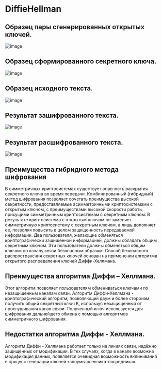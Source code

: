 # DiffieHellman
<!--
## Генерация открытого ключа A 
// Импорт пространства имён
System.Security.Cryptography
using System.Security.Cryptography;
private void button1_Click(object sender, EventArgs e)
{
            ECDH = new ECDiffieHellmanCng();
            ECDH.KeyDerivationFunction = ECDiffieHellmanKeyDerivationFunction.Hash;
            ECDH.HashAlgorithm = CngAlgorithm.Sha256;
            publicKeyATextBox.Text = BitConverter.ToString(ECDH.PublicKey.ToByteArray());

            // проверка указания открытого ключа своей стороны 
            if (string.IsNullOrEmpty(publicKeyATextBox.Text))
            {
                MessageBox.Show("Свой открытый ключ не указан");
                return;
            }
            // проверка указания открытого ключа второй стороны
            if (string.IsNullOrEmpty(publicKeyATextBox.Text))
            {
                MessageBox.Show("Открытый ключ второй стороны не указан");
                return;
            }
}
private void createSecretKey_Click(object sender, EventArgs e)
        {
            // Для обработки ошибок, возникающих при формировании 
            // общего секретного ключа 
            try
            {
                string[] strKey = publicKeyBTextBox.Text.Split('-');
                byte[] bKey = new byte[strKey.Length];
                for (int i = 0; i < strKey.Length; i++)
                {
                    uint num = uint.Parse(strKey[i], System.Globalization.NumberStyles.AllowHexSpecifier);
                    bKey[i] = Convert.ToByte(num);
                }
                byte[] aKey = ECDH.DeriveKeyMaterial(CngKey.Import(bKey, CngKeyBlobFormat.EccPublicBlob));
                // Отображение секретного ключа в текстовом поле 
                secretKeyTextBox.Text = BitConverter.ToString(aKey);

            }
            catch (Exception ex)
            {
                MessageBox.Show(ex.Message);
            }
}

## Шифрование текстовой информации
private void button3_Click(object sender, EventArgs e)
        {
            if (string.IsNullOrEmpty(secretKeyTextBox.Text))
            {
                MessageBox.Show("Секретный ключ не сформирован");
                return;
            }

            if (string.IsNullOrEmpty(richTextBox1.Text))
            {
                MessageBox.Show("Исходный текст не введен");
                return;
            }
            // Для обработки ошибок, возникающих при формировании 
            // общего секретного ключа 
            try
            {
                // чтение секретного ключа шифровая
                string[] strKey = secretKeyTextBox.Text.Split('-');
                byte[] aesKey = new byte[strKey.Length];
                for (int i = 0; i < strKey.Length; i++)
                {
                    uint num =
                    uint.Parse(strKey[i], System.Globalization.NumberStyles.AllowHexSpecifier);
                    aesKey[i] = Convert.ToByte(num);
                }
                // чтение вектора инициализации
                string[] strIV = secretKeyTextBox.Text.Split('-');
                byte[] aesIV = new byte[16];
                for (int i = 0; i < 16; i++)
                {
                    uint num =
                    uint.Parse(strIV[i], System.Globalization.NumberStyles.AllowHexSpecifier);
                    aesIV[i] = Convert.ToByte(num);
                }
                byte[] inputbuffer = Encoding.Unicode.GetBytes(richTextBox1.Text);
                // создание экземпляр класса алгоритма AES и передача ему 
                // сформированный общего секретного ключа и вектора инициализации
                Aes aes = Aes.Create();
                aes.Key = aesKey;
                aes.IV = aesIV;
                // Режим шифрования: сцепление блоков шифротекста Cipher Block Chaining (CBC)
                aes.Mode = CipherMode.CBC;
                ICryptoTransform transform = aes.CreateEncryptor(aesKey, aesIV);
                byte[] outputBuffer = transform.TransformFinalBlock(inputbuffer, 0, inputbuffer.Length);
                richTextBox2.Text = Convert.ToBase64String(outputBuffer);
                // Отображение секретного ключа в текстовом поле
                secretKeyTextBox.Text = BitConverter.ToString(aesKey);

            }
            catch (Exception ex)
            {
                MessageBox.Show(ex.Message);
            }
## Дешифрование
private void button4_Click(object sender, EventArgs e)
        {
            if (string.IsNullOrEmpty(secretKeyTextBox.Text))
            {
                MessageBox.Show("Секретный ключ не сформирован");
                return;
            }

            if (string.IsNullOrEmpty(richTextBox2.Text))
            {
                MessageBox.Show("Исходный текст не введен");
                return;
            }
            // Для обработки ошибок, возникающих при формировании 
            // общего секретного ключа 
            try
            {
                // чтение секретного ключа шифровая
                string[] strKey = secretKeyTextBox.Text.Split('-');
                byte[] aesKey = new byte[strKey.Length];
                for (int i = 0; i < strKey.Length; i++)
                {
                    uint num =
                    uint.Parse(strKey[i], System.Globalization.NumberStyles.AllowHexSpecifier);
                    aesKey[i] = Convert.ToByte(num);
                }
                // чтение вектора инициализации
                string[] strIV = secretKeyTextBox.Text.Split('-');
                byte[] aesIV = new byte[16];
                for (int i = 0; i < 16; i++)
                {
                    uint num =
                    uint.Parse(strIV[i], System.Globalization.NumberStyles.AllowHexSpecifier);
                    aesIV[i] = Convert.ToByte(num);
                }
                // чтения закодированного текста
                //byte[] inputbuffer = Encoding.Unicode.GetBytes(richTextBox2.Text);
                // чтения закодированного текста
                byte[] inputbuffer = Convert.FromBase64String(richTextBox2.Text);

                // создание экземпляр класса алгоритма AES и передача ему сформированный общего секретного ключа
                // и вектора инициализации
                Aes aes = Aes.Create();
                aes.Key = aesKey;
                aes.IV = aesIV;
                // режим шифрования: сцепление блоков шифротекста Cipher Block Chaining (CBC)
                aes.Mode = CipherMode.CBC;
                // Создание дешифратора
                ICryptoTransform transform = aes.CreateDecryptor(aesKey, aesIV);
                // расшифровка закодированного текста
                byte[] outputBuffer = transform.TransformFinalBlock(inputbuffer, 0, inputbuffer.Length);
                // вывод расшифрованного текста в текстовое поле richTextBox1
                richTextBox1.Text = Encoding.Unicode.GetString(outputBuffer);
                // Отображение секретного ключа в текстовом поле 
                secretKeyTextBox.Text = BitConverter.ToString(aesKey);

            }
            catch (Exception ex)
            {
                MessageBox.Show(ex.Message);
            }   

-->
## Образец пары сгенерированных открытых ключей.
![image](https://user-images.githubusercontent.com/20966308/131289773-15fba92d-c390-47e0-8ac7-ed76e8c758a7.png)

## Образец сформированного секретного ключа.

![image](https://user-images.githubusercontent.com/20966308/131289784-a5a7161e-bde2-436d-b354-6a2bc0a2e0e6.png)

## Образец исходного текста.

![image](https://user-images.githubusercontent.com/20966308/131289788-e33dd5d7-903c-45e3-b0a4-42b8f6591a42.png)


## Результат зашифрованного текста.
	
![image](https://user-images.githubusercontent.com/20966308/131289798-fd027b09-f478-49c1-b04a-39bec2f6640d.png)

## Результат расшифрованного текста.
![image](https://user-images.githubusercontent.com/20966308/131289810-fadc222e-9645-4d12-a8f7-ce2a758b2201.png)

## Преимущества гибридного метода шифрования
В симметричных криптосистемах существует опасность раскрытия секретного ключа во время передачи. Комбинированный (гибридный) метод шифрования позволяет сочетать преимущества высокой секретности, предоставляемые асимметричными криптосистемами с открытым ключом, с преимуществами высокой скорости работы, присущими симметричным криптосистемам с секретным ключом. В результате криптосистема с открытым ключом не заменяет симметричную криптосистему с секретным ключом, а лишь дополняет ее, позволяя повысить в целом защищенность передаваемой информации. Два пользователя, желающие обменяться криптографически защищенной информацией, должны обладать общим секретным ключом. Эти пользователи должны обменяться общим ключом по каналу связи безопасным образом. 
Способ безопасного распространения секретных ключей основан на применении алгоритма открытого распределения ключей Диффи-Хеллмана. 
## Преимущества алгоритма Диффи – Хеллмана.
Этот алгоритм позволяет пользователям обмениваться ключами по незащищенным каналам связи.
Алгоритм Диффи-Хеллмана - криптографический алгоритм, позволяющий двум и более сторонам получить общий секретный ключ K, используя незащищенный от прослушивания канал связи. Полученный ключ используется для шифрования дальнейшего обмена с помощью алгоритмов симметричного шифрования.
## Недостатки алгоритма Диффи - Хеллмана.
Алгоритм Диффи - Хеллмана работает только на линиях связи, надёжно защищённых от модификации. В тех случаях, когда в канале возможна модификация данных, появляется очевидная возможность вклинивания в процесс генерации ключей «злоумышленника-посредника».
